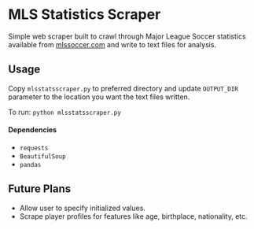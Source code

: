 MLS Statistics Scraper
============

Simple web scraper built to crawl through Major League Soccer statistics available from [mlssoccer.com](http://www.mlssoccer.com/) and write to text files for analysis.

Usage
--------

Copy ```mlsstatsscraper.py``` to preferred directory and update ```OUTPUT_DIR``` parameter to the location you want the text files written.

To run: ```python mlsstatsscraper.py```

#### Dependencies
- ```requests```
- ```BeautifulSoup```
- ```pandas```

Future Plans
--------

- Allow user to specify initialized values.
- Scrape player profiles for features like age, birthplace, nationality, etc.
